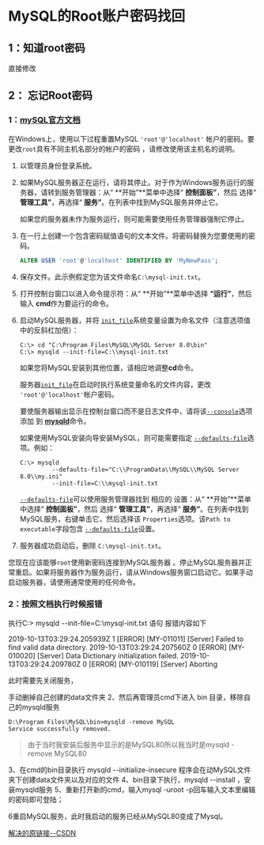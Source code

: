 # MySQL的Root账户密码找回

## 1：知道root密码

直接修改  

## 2： 忘记Root密码

### 1：[mySQL官方文档](https://dev.mysql.com/doc/refman/8.0/en/resetting-permissions.html)

在Windows上，使用以下过程重置MySQL `'root'@'localhost'` 帐户的密码。要更改`root`具有不同主机名部分的帐户的密码 ，请修改使用该主机名的说明。

1. 以管理员身份登录系统。

2. 如果MySQL服务器正在运行，请将其停止。对于作为Windows服务运行的服务器，请转到服务管理器：从“ **开始”**菜单中选择“ **控制面板”**，然后 选择“ **管理工具”**，再选择“ **服务”**。在列表中找到MySQL服务并停止它。

   如果您的服务器未作为服务运行，则可能需要使用任务管理器强制它停止。

3. 在一行上创建一个包含密码赋值语句的文本文件。将密码替换为您要使用的密码。

   ```sql
   ALTER USER 'root'@'localhost' IDENTIFIED BY 'MyNewPass';
   ```

4. 保存文件。此示例假定您为该文件命名`C:\mysql-init.txt`。

5. 打开控制台窗口以进入命令提示符：从“ **开始”**菜单中选择 **“运行”**，然后输入 **cmd**作为要运行的命令。

6. 启动MySQL服务器，并将 [`init_file`](https://dev.mysql.com/doc/refman/8.0/en/server-system-variables.html#sysvar_init_file)系统变量设置为命名文件（注意选项值中的反斜杠加倍）：

   ```terminal
   C:\> cd "C:\Program Files\MySQL\MySQL Server 8.0\bin"
   C:\> mysqld --init-file=C:\\mysql-init.txt
   ```

   如果您将MySQL安装到其他位置，请相应地调整**cd**命令。

   服务器[`init_file`](https://dev.mysql.com/doc/refman/8.0/en/server-system-variables.html#sysvar_init_file)在启动时执行系统变量命名的文件内容，更改 `'root'@'localhost'`帐户密码。

   要使服务器输出显示在控制台窗口而不是日志文件中，请将该[`--console`](https://dev.mysql.com/doc/refman/8.0/en/server-options.html#option_mysqld_console)选项添加 到 [**mysqld**](https://dev.mysql.com/doc/refman/8.0/en/mysqld.html)命令。

   如果使用MySQL安装向导安装MySQL，则可能需要指定 [`--defaults-file`](https://dev.mysql.com/doc/refman/8.0/en/option-file-options.html#option_general_defaults-file)选项。例如：

   ```terminal
   C:\> mysqld
            --defaults-file="C:\\ProgramData\\MySQL\\MySQL Server 8.0\\my.ini"
            --init-file=C:\\mysql-init.txt
   ```

   [`--defaults-file`](https://dev.mysql.com/doc/refman/8.0/en/option-file-options.html#option_general_defaults-file)可以使用服务管理器找到 相应的 设置：从“ **开始”**菜单中选择“ **控制面板”**，然后 选择“ **管理工具”**，再选择“ **服务”**。在列表中找到MySQL服务，右键单击它，然后选择该 `Properties`选项。该`Path to executable`字段包含 [`--defaults-file`](https://dev.mysql.com/doc/refman/8.0/en/option-file-options.html#option_general_defaults-file)设置。

7. 服务器成功启动后，删除 `C:\mysql-init.txt`。

您现在应该能够`root`使用新密码连接到MySQL服务器 。停止MySQL服务器并正常重启。如果将服务器作为服务运行，请从Windows服务窗口启动它。如果手动启动服务器，请使用通常使用的任何命令。

### 2：按照文档执行时候报错

执行C:\> mysqld --init-file=C:\\mysql-init.txt 语句 报错内容如下

2019-10-13T03:29:24.205939Z 1 [ERROR] [MY-011011] [Server] Failed to find valid data directory.
2019-10-13T03:29:24.207560Z 0 [ERROR] [MY-010020] [Server] Data Dictionary initialization failed.
2019-10-13T03:29:24.209780Z 0 [ERROR] [MY-010119] [Server] Aborting

此时需要先关闭服务，

手动删掉自己创建的data文件夹
2、然后再管理员cmd下进入 bin 目录，移除自己的mysqld服务

```
D:\Program Files\MySQL\bin>mysqld -remove MySQL
Service successfully removed.
```

> 由于当时我安装后服务中显示的是MySQL80所以我当时是mysqld -remove MySQL80

3、在cmd的bin目录执行 mysqld --initialize-insecure
程序会在动MySQL文件夹下创建data文件夹以及对应的文件
4、bin目录下执行，mysqld --install ，安装mysqld服务
5、重新打开新的cmd，输入mysql -uroot -p回车输入文本里编辑的密码即可登陆；

6重启MySQL服务，此时我启动的服务已经从MySQL80变成了Mysql。



[解决的原链接--CSDN](https://blog.csdn.net/mukouping82/article/details/81105831)